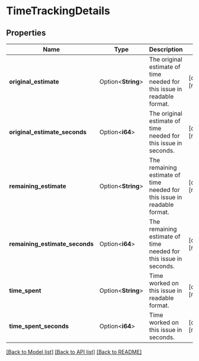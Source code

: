 # TimeTrackingDetails

## Properties

Name | Type | Description | Notes
------------ | ------------- | ------------- | -------------
**original_estimate** | Option<**String**> | The original estimate of time needed for this issue in readable format. | [optional][readonly]
**original_estimate_seconds** | Option<**i64**> | The original estimate of time needed for this issue in seconds. | [optional][readonly]
**remaining_estimate** | Option<**String**> | The remaining estimate of time needed for this issue in readable format. | [optional][readonly]
**remaining_estimate_seconds** | Option<**i64**> | The remaining estimate of time needed for this issue in seconds. | [optional][readonly]
**time_spent** | Option<**String**> | Time worked on this issue in readable format. | [optional][readonly]
**time_spent_seconds** | Option<**i64**> | Time worked on this issue in seconds. | [optional][readonly]

[[Back to Model list]](../README.md#documentation-for-models) [[Back to API list]](../README.md#documentation-for-api-endpoints) [[Back to README]](../README.md)



